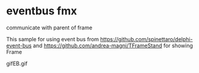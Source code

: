 # eventbus fmx
communicate with parent of frame

This sample for using event bus from https://github.com/spinettaro/delphi-event-bus and https://github.com/andrea-magni/TFrameStand for showing Frame

gifEB.gif
